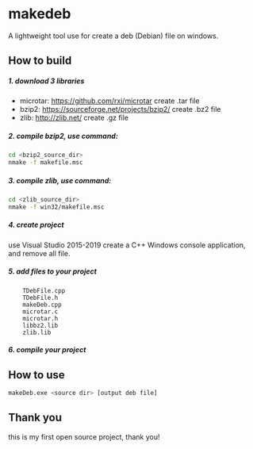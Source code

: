 # makedeb
A lightweight tool use for create a deb (Debian) file on windows.

## How to build
##### 1. download 3 libraries
* microtar: <https://github.com/rxi/microtar> create .tar file
* bzip2: <https://sourceforge.net/projects/bzip2/> create .bz2 file
* zlib: <http://zlib.net/> create .gz file

##### 2. compile bzip2, use command:
```sh
cd <bzip2_source_dir>
nmake -f makefile.msc
```
##### 3. compile zlib, use command:
```sh
cd <zlib_source_dir>
nmake -f win32/makefile.msc
```
##### 4. create project
use Visual Studio 2015-2019 create a C++ Windows console application, and remove all file.
##### 5. add files to your project
        TDebFile.cpp
        TDebFile.h
        makeDeb.cpp
        microtar.c
        microtar.h
        libbz2.lib
        zlib.lib
##### 6. compile your project

## How to use
```sh
makeDeb.exe <source dir> [output deb file]
```

## Thank you
this is my first open source project, thank you!
